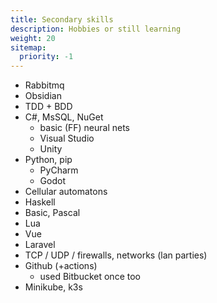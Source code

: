 ```yaml
---
title: Secondary skills
description: Hobbies or still learning
weight: 20
sitemap:
  priority: -1
---
```


- Rabbitmq
- Obsidian
- TDD + BDD
- C#, MsSQL, NuGet
    - basic (FF) neural nets
    - Visual Studio
    - Unity
- Python, pip
    - PyCharm
    - Godot
- Cellular automatons
- Haskell
- Basic, Pascal
- Lua
- Vue
- Laravel
- TCP / UDP / firewalls, networks (lan parties)
- Github (+actions)
    - used Bitbucket once too
- Minikube, k3s
